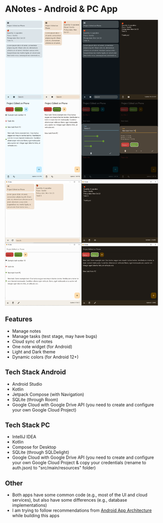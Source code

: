 # ANotes - Android & PC App

<img title="Android version screenshots" src="https://github.com/lestec-al/a-notes/raw/main/readme_logo.png" width="540" height="524"/>

<img title="PC version screenshots" src="https://github.com/lestec-al/a-notes/raw/main/readme_logo_pc.png" width="540" height="412"/>

## Features
- Manage notes
- Manage tasks (test stage, may have bugs)
- Cloud sync of notes
- One note widget (for Android)
- Light and Dark theme
- Dynamic colors (for Android 12+)

## Tech Stack Android
- Android Studio
- Kotlin
- Jetpack Compose (with Navigation)
- SQLite (through Room)
- Google Cloud with Google Drive API (you need to create and configure your own Google Cloud Project)

## Tech Stack PC
- IntelliJ IDEA
- Kotlin
- Compose for Desktop
- SQLite (through SQLDelight)
- Google Cloud with Google Drive API (you need to create and configure your own Google Cloud Project & copy your credentials (rename to auth.json) to "src/main/resources" folder)

## Other
- Both apps have some common code (e.g., most of the UI and cloud services), but also have some differences (e.g., database implementations)
- I am trying to follow recommendations from [Android App Architecture](https://developer.android.com/topic/architecture#recommended-app-arch) while building this apps
